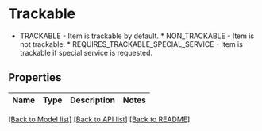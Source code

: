 # Trackable

* TRACKABLE - Item is trackable by default. * NON_TRACKABLE - Item is not trackable. * REQUIRES_TRACKABLE_SPECIAL_SERVICE - Item is trackable if special service is requested. 

## Properties
Name | Type | Description | Notes
------------ | ------------- | ------------- | -------------

[[Back to Model list]](../README.md#documentation-for-models) [[Back to API list]](../README.md#documentation-for-api-endpoints) [[Back to README]](../README.md)


